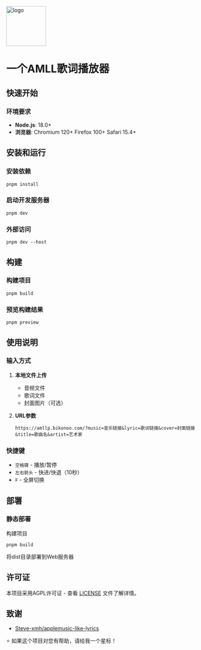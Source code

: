  <img width="106" height="106" alt="logo" src="https://github.com/user-attachments/assets/d905bb3b-ad10-4e90-bb84-8f61d33ae5eb" />
 
# 一个AMLL歌词播放器


##  快速开始

### 环境要求

- **Node.js**: 18.0+
- **浏览器**: Chromium 120+ Firefox 100+ Safari 15.4+

## 安装和运行

### 安装依赖
```
pnpm install
```

### 启动开发服务器
```
pnpm dev
```

### 外部访问
```
pnpm dev --host
```
## 构建

### 构建项目
```
pnpm build
```

### 预览构建结果
```
pnpm preview
```

##  使用说明

### 输入方式

1. **本地文件上传**
   - 音频文件
   - 歌词文件
   - 封面图片（可选）

2. **URL参数**
   ```
   https://amllp.bikonoo.com/?music=音乐链接&lyric=歌词链接&cover=封面链接&title=歌曲名&artist=艺术家
   ```

### 快捷键

- `空格键` - 播放/暂停
- `左右箭头` - 快进/快退（10秒）
- `F` - 全屏切换


## 部署

### 静态部署

构建项目
```
pnpm build
```
将dist目录部署到Web服务器

## 许可证

本项目采用AGPL许可证 - 查看 [LICENSE](LICENSE) 文件了解详情。

## 致谢

- [Steve-xmh/applemusic-like-lyrics](https://github.com/Steve-xmh/applemusic-like-lyrics)

⭐ 如果这个项目对您有帮助，请给我一个星标！
